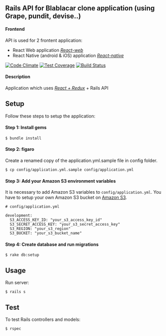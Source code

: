 ## Rails API for Blablacar clone application (using Grape, pundit, devise..)

#### Frontend
API is used for 2 frontent application:
* React Web application [*React-web*](https://github.com/marcinkornek/blabla-clone-react)
* React Native (android & iOS) application [*React-native*](https://github.com/marcinkornek/blabla-clone-react-native)

[![Code Climate](https://codeclimate.com/github/marcinkornek/blabla-clone-api/badges/gpa.svg)](https://codeclimate.com/github/marcinkornek/blabla-clone-api)
[![Test Coverage](https://codeclimate.com/github/marcinkornek/blabla-clone-api/badges/coverage.svg)](https://codeclimate.com/github/marcinkornek/blabla-clone-api/coverage)
[![Build Status](https://travis-ci.org/marcinkornek/blabla-clone-api.svg?branch=master)](https://travis-ci.org/marcinkornek/blabla-clone-api)

#### Description
Application which uses [*React + Redux*](https://github.com/marcinkornek/blabla-clone-react) + Rails API

## Setup
Follow these steps to setup the application:

#### Step 1: Install gems
```
$ bundle install
```

#### Step 2: figaro
Create a renamed copy of the application.yml.sample file in config folder.
```
$ cp config/application.yml.sample config/application.yml
```

#### Step 3: Add your Amazon S3 environment variables
It is necessary to add Amazon S3 variables to `config/application.yml`. You have to setup your own Amazon S3 bucket on [Amazon S3](https://aws.amazon.com/s3/).
```
# config/application.yml

development:
  S3_ACCESS_KEY_ID: "your_s3_access_key_id"
  S3_SECRET_ACCESS_KEY: "your_s3_secret_access_key"
  S3_REGION: "your_s3_region"
  S3_BUCKET: "your_s3_bucket_name"
```

#### Step 4: Create database and run migrations
```
$ rake db:setup
```

## Usage
Run server:
```
$ rails s
```

## Test
To test Rails controllers and models:
```
$ rspec
```
